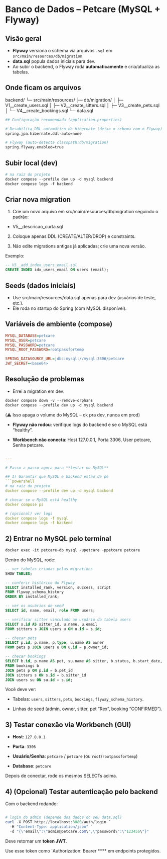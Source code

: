 # Banco de Dados – Petcare (MySQL + Flyway)

## Visão geral

- **Flyway** versiona o schema via arquivos `.sql` em `src/main/resources/db/migration`.
- **data.sql** popula dados iniciais para dev.
- Ao subir o backend, o Flyway roda **automaticamente** e cria/atualiza as tabelas.

## Onde ficam os arquivos

backend/
└─ src/main/resources/
├─ db/migration/
│ ├─ V1__create_users.sql
│ ├─ V2__create_sitters.sql
│ ├─ V3__create_pets.sql
│ └─ V4__create_bookings.sql
└─ data.sql

```bash
## Configuração recomendada (application.properties)

# Desabilita DDL automático do Hibernate (deixa o schema com o Flyway)
spring.jpa.hibernate.ddl-auto=none

# Flyway (auto-detecta classpath:db/migration)
spring.flyway.enabled=true

```

## Subir local (dev)

```powershell
# na raiz do projeto
docker compose --profile dev up -d mysql backend
docker compose logs -f backend
```

## Criar nova migration

1. Crie um novo arquivo em src/main/resources/db/migration seguindo o padrão:

 - V5__descricao_curta.sql
  
2. Coloque apenas DDL (CREATE/ALTER/DROP) e constraints.

3. Não edite migrations antigas já aplicadas; crie uma nova versão.

Exemplo:

```sql
-- V5__add_index_users_email.sql
CREATE INDEX idx_users_email ON users (email);
```

## Seeds (dados iniciais)

- Use src/main/resources/data.sql apenas para dev (usuários de teste, etc.).
- Ele roda no startup do Spring (com MySQL disponível).

## Variáveis de ambiente (compose)

```ini
MYSQL_DATABASE=petcare
MYSQL_USER=petcare
MYSQL_PASSWORD=petcare
MYSQL_ROOT_PASSWORD=rootpassfortemp

SPRING_DATASOURCE_URL=jdbc:mysql://mysql:3306/petcare
JWT_SECRET=<base64>
```

## Resolução de problemas

- Errei a migration em dev:

```powershell
docker compose down -v --remove-orphans
docker compose --profile dev up -d mysql backend
```

(⚠️ Isso apaga o volume do MySQL – ok pra dev, nunca em prod)

- **Flyway não rodou**: verifique logs do backend e se o MySQL está “healthy”.

- **Workbench não conecta**: Host 127.0.0.1, Porta 3306, User petcare, Senha petcare.

```yaml

---

# Passo a passo agora para **testar no MySQL**

## 1) Garantir que MySQL e backend estão de pé
```powershell
# na raiz do projeto
docker compose --profile dev up -d mysql backend

# checar se o MySQL está healthy
docker compose ps

# (opcional) ver logs
docker compose logs -f mysql
docker compose logs -f backend
```

## 2) Entrar no MySQL pelo terminal

```powershell
docker exec -it petcare-db mysql -upetcare -ppetcare petcare
```

Dentro do MySQL, rode:

```sql
-- ver tabelas criadas pelas migrations
SHOW TABLES;

-- conferir histórico do Flyway
SELECT installed_rank, version, success, script
FROM flyway_schema_history
ORDER BY installed_rank;

-- ver os usuários de seed
SELECT id, name, email, role FROM users;

-- verificar sitter vinculado ao usuário da tabela users
SELECT s.id AS sitter_id, u.name, u.email
FROM sitters s JOIN users u ON u.id = s.id;

-- checar pets
SELECT p.id, p.name, p.type, u.name AS owner
FROM pets p JOIN users u ON u.id = p.owner_id;

-- checar bookings
SELECT b.id, p.name AS pet, su.name AS sitter, b.status, b.start_date, b.end_date
FROM bookings b
JOIN pets p ON p.id = b.pet_id
JOIN sitters s ON s.id = b.sitter_id
JOIN users su ON su.id = s.id;
```

Você deve ver:

- Tabelas: `users`, `sitters`, `pets`, `bookings`, `flyway_schema_history`.

- Linhas de seed (admin, owner, sitter, pet “Rex”, booking “CONFIRMED”).

## 3) Testar conexão via Workbench (GUI)

- **Host**: `127.0.0.1`

- **Porta**: `3306`

- **Usuário/Senha**: `petcare` / `petcare` (ou `root`/`rootpassfortemp`)

- **Database**: `petcare`

Depois de conectar, rode os mesmos SELECTs acima.

## 4) (Opcional) Testar autenticação pelo backend

Com o backend rodando:

```powershell

# login do admin (depende dos dados do seu data.sql)
curl -X POST http://localhost:8080/auth/login `
  -H "Content-Type: application/json" `
  -d "{\"email\":\"admin@petcare.com\",\"password\":\"123456\"}"
```

Deve retornar um **token JWT**.

Use esse token como `Authorization: Bearer <token>**** em endpoints protegidos.
